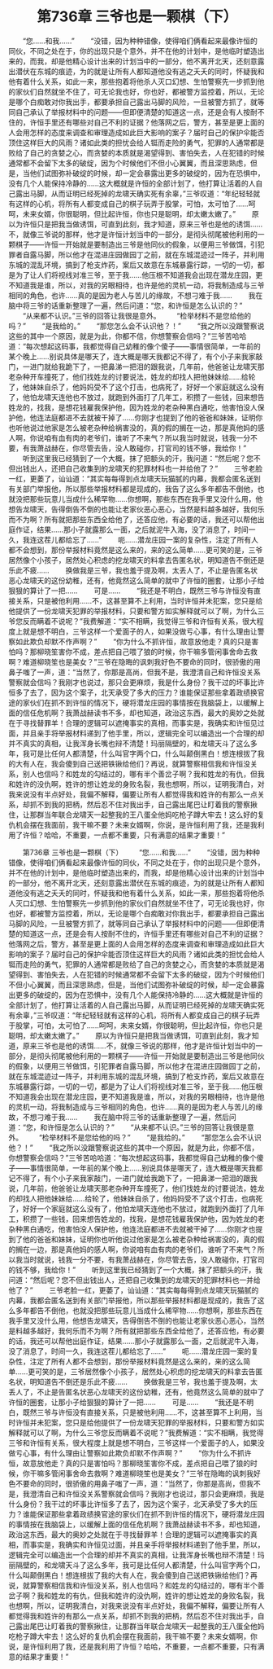# 　　第736章 三爷也是一颗棋（下）
　　“您……和我……”
　　“没错，因为种种错像，使得咱们俩看起来最像许恒的同伙，不同之处在于，你的出现只是个意外，并不在他的计划中，是他临时塑造出来的，而我，却是他精心设计出来的计划当中的一部分，他不离开北天，还刻意露出潜伏在东城的痕迹，为的就是让所有人都知道他没有逃之夭夭的同时，怀疑我和他有着什么关系，如此一来，那些抱着将他杀人灭口幻想、生怕警察先一步抓到他的家伙们自然就坐不住了，可无论我也好，你也好，都被警方监控着，所以，无论是哪个白痴敢对你我出手，都要承担自己露出马脚的风险，一旦被警方抓了，就等同自己承认了举报材料中的问题——但即便清楚的知道这一点，还是会有人按耐不住的，许恒手里还有哪些对自己不利的证据？他落网之后，警方，甚至是更上面的人会用怎样的态度来调查和审理造成如此巨大影响的案子？届时自己的保护伞能否顶住这样巨大的风雨？诸如此类的担忧会给人铤而走险的勇气，犯罪的人通常都是败给了自己的贪婪之心，而贪婪的本质就是渴望得到、害怕失去，人在犯错的时候通常都不会留下太多的破绽，因为个时候他们不但小心翼翼，而且深思熟虑，但是，当他们试图弥补破绽的时候，却一定会暴露出更多的破绽的，因为在恐惧中，没有几个人能保持冷静的……这大概就是许恒的全部计划了，他打算让活着的人自己露出马脚，从而证明已经死掉的龙啸天确实死有余辜，”三爷叹道：“年纪轻轻就有这样的心机，将所有人都变成自己的棋子玩弄于股掌，可怕，太可怕了……呵呵，未来女婿，你很聪明，但比起许恒，你也只是聪明，却太嫩太嫩了。”
　　原以为许恒只是把我当做诱饵，可直到此刻，我才知道，原来三爷也是他的诱饵……不，就像三爷说的那样，他才是许恒计划当中的一部分，是彻头彻尾被他利用的一颗棋子——许恒一开始就是要制造出三爷是他同伙的假象，以便用三爷做饵，引犯罪者自露马脚，所以他才在混进庄园做园丁之前，就在东城混迹过一阵子，并利用东城的混乱环境，搞到了枪支炸药，案后又故意在东城暴露行踪，一切的一切，都是为了让人们将视线对准三爷，至于我……他压根不知道我会出现在潜龙庄园，更不知道我是谁，所以，对我的另眼相待，也许是他的灵机一动，将我制造成与三爷相同的角色，也许……真的是因为老人与苦儿的缘故，不想刁难于我……
　　我在脑中将三爷的话重新整理了一遍，然后问道：“您，和许恒是怎么认识的？”
　　“从来都不认识。”三爷的回答让我很是意外。
　　“检举材料不是您给他的吗？”
　　“是我给的。”
　　“那您怎么会不认识他？！”
　　“我之所以没跟警察说这些的其中一个原因，就是为此，你都不信，你想警察会信吗？”三爷苦哈哈道：“每次想起这码事，我都觉得自己幼稚的像个傻子——事情很简单，一年前的某个晚上……别说具体是哪天了，连大概是哪天我都记不得了，有个小子来我家敲门，一进门就给我跪下了，一把鼻涕一把泪的跟我说，几年前，他爸爸让龙啸天那老杂种开车撞死了，他们找姓龙的讨要说法，姓龙的却找人把他妹妹给……给轮了，他妹妹自杀了，他妈妈受不了这个打击，也病死了，好好一个家庭就这么没有了，他怕龙啸天连他也不放过，就跑到外面打了几年工，积攒了一些钱，回来想告姓龙的，找我，是想花钱雇我保护他，因为姓龙的老杂种黑白通吃，他害怕没人保护他，他连法庭都进不去就被干掉了……你刚才也提到了他的爸爸和妹妹，证明你也听他说过他家是怎么被老杂种给祸害没的，真的假的搁在一边，那是真他妈的感人啊，你说咱有血有肉的老爷们，谁听了不来气？所以我当时就说，钱我一分不要，有我萧战赫在，你尽管去告，没人敢碰你，打官司的钱不够，我给你！”
　　听到这里我已经猜到了一个大概，抹了把额头的汗，我问道：“然后呢？您不但出钱出人，还把自己收集到的龙啸天的犯罪材料也一并给他了？”
　　三爷老脸一红，更萎了，讪讪道：“其实每每得到点龙啸天玩猫腻的内幕，我都会匿名送到有关部门举报他，所以那些举报材料都是现成的，我告了这么多年都告不倒他，也就没把那些玩意儿当成什么稀罕物……你想啊，那些东西在我手里又没什么用，他想告龙啸天，告得倒告不倒的也能让老家伙恶心恶心，当然是料越多越好，我何乐而不为啊？所有就把那些东西全给他了，还答应他，有必要的话，我还可以帮他出庭作证，结果……那小子就露那么一面，之后就泥牛入海，没了消息了，时间一久，我连这茬儿都给忘了……”
　　呃……潜龙庄园一案的复杂性，注定了所有人都不会想到，那份举报材料竟然是这么来的，来的这么简单……更可笑的是，三爷居然像个小孩子，居然处心积虑的挖龙啸天的料拿去告匿名状，明知道告不倒还是乐此不疲……
　　换做我是三爷，我也羞于提及啊，太丢人了，不止是告匿名状恶心龙啸天的这份幼稚，还有，他竟然这么简单的就中了许恒的圈套，让那小子给狠狠的算计了一把……
　　可是……
　　“我还是不明白，既然三爷与许恒没有直接关系，只是被他利用……不，这甚至算不上利用，当时许恒并未犯案，您只是给他提供了一份龙啸天犯罪的举报材料，只要和警方如实解释就可以了啊，为什么三爷您反而瞒着不说呢？”我费解道：“实不相瞒，我觉得三爷和许恒有关系，很大程度上就是想不明白，三爷这样一个爱面子的人，如果没做亏心事，有什么理由让警察如此欺负却默不作声啊？”
　　“你为什么不抓许恒，故意放他走？真的只是害怕吗？那柳晓笙害你不成，差点把自己喂了狼的时候，你干嘛多管闲事舍命去救啊？难道柳晓笙也是美女？”三爷在隐晦的讽刺我好色不要命的同时，很骄傲的用鼻子嗤了一声，道：“当然了，你那是高尚，但我不是，我澄清自己和许恒没关系警察就会信吗？我刚才也说过，那只会更麻烦，我是什么身份？我干过的坏事比许恒多了去了，因为这个案子，北天承受了多大的压力？谁能保证那些拿着政绩换官途的家伙们在抓不到许恒的情况下，硬将潜龙庄园的事情按在我脑袋上，以缓解上面的信任危机啊？我萧战赫读书不多，却也知道，政治这东西，最大的奥妙之处就在于寻找替罪羊！合理的逻辑可以遮掩事实的真相，而事实是，我确实和许恒见过面，并且亲手将举报材料递到了他手里，所以，逻辑完全可以编造出一个合理的却并不真实的真相，让我浑身长嘴也辩不清楚！玛丽隔壁的，和龙啸天斗了这么多年，我可是比任何人都清楚，什么叫官字两个口，什么叫颠倒黑白！想连根拔了我的大有人在，我会傻到自己送把铁锹给他们？再说，就算警察相信我和许恒没关系，别人也信吗？和姓龙的勾结过的，哪有半个善岔子啊？我和姓龙的有仇，但我和姓许的没仇啊，姓许的想让姓龙的身败名裂，我也想啊，所以，证明我清白，对我来说没有半点好处，我偏不解释，偏要让所有人都觉得我和姓许的有那么一点关系，却抓不到我的把柄，然后忍不住对我出手，自己露出尾巴让盯着我的警察揪住，让那群当年联合龙啸天一起整我的王八蛋全他妈吃枪子蹲大牢去！这么好的复仇机会摆在我面前，我干嘛不要？未来女婿啊，你说，是许恒利用了我，还是我利用了许恒？哈哈，不重要，一点都不重要，只有满意的结果才重要！”

　　第736章 三爷也是一颗棋（下）
　　“您……和我……”
　　“没错，因为种种错像，使得咱们俩看起来最像许恒的同伙，不同之处在于，你的出现只是个意外，并不在他的计划中，是他临时塑造出来的，而我，却是他精心设计出来的计划当中的一部分，他不离开北天，还刻意露出潜伏在东城的痕迹，为的就是让所有人都知道他没有逃之夭夭的同时，怀疑我和他有着什么关系，如此一来，那些抱着将他杀人灭口幻想、生怕警察先一步抓到他的家伙们自然就坐不住了，可无论我也好，你也好，都被警方监控着，所以，无论是哪个白痴敢对你我出手，都要承担自己露出马脚的风险，一旦被警方抓了，就等同自己承认了举报材料中的问题——但即便清楚的知道这一点，还是会有人按耐不住的，许恒手里还有哪些对自己不利的证据？他落网之后，警方，甚至是更上面的人会用怎样的态度来调查和审理造成如此巨大影响的案子？届时自己的保护伞能否顶住这样巨大的风雨？诸如此类的担忧会给人铤而走险的勇气，犯罪的人通常都是败给了自己的贪婪之心，而贪婪的本质就是渴望得到、害怕失去，人在犯错的时候通常都不会留下太多的破绽，因为个时候他们不但小心翼翼，而且深思熟虑，但是，当他们试图弥补破绽的时候，却一定会暴露出更多的破绽的，因为在恐惧中，没有几个人能保持冷静的……这大概就是许恒的全部计划了，他打算让活着的人自己露出马脚，从而证明已经死掉的龙啸天确实死有余辜，”三爷叹道：“年纪轻轻就有这样的心机，将所有人都变成自己的棋子玩弄于股掌，可怕，太可怕了……呵呵，未来女婿，你很聪明，但比起许恒，你也只是聪明，却太嫩太嫩了。”
　　原以为许恒只是把我当做诱饵，可直到此刻，我才知道，原来三爷也是他的诱饵……不，就像三爷说的那样，他才是许恒计划当中的一部分，是彻头彻尾被他利用的一颗棋子——许恒一开始就是要制造出三爷是他同伙的假象，以便用三爷做饵，引犯罪者自露马脚，所以他才在混进庄园做园丁之前，就在东城混迹过一阵子，并利用东城的混乱环境，搞到了枪支炸药，案后又故意在东城暴露行踪，一切的一切，都是为了让人们将视线对准三爷，至于我……他压根不知道我会出现在潜龙庄园，更不知道我是谁，所以，对我的另眼相待，也许是他的灵机一动，将我制造成与三爷相同的角色，也许……真的是因为老人与苦儿的缘故，不想刁难于我……
　　我在脑中将三爷的话重新整理了一遍，然后问道：“您，和许恒是怎么认识的？”
　　“从来都不认识。”三爷的回答让我很是意外。
　　“检举材料不是您给他的吗？”
　　“是我给的。”
　　“那您怎么会不认识他？！”
　　“我之所以没跟警察说这些的其中一个原因，就是为此，你都不信，你想警察会信吗？”三爷苦哈哈道：“每次想起这码事，我都觉得自己幼稚的像个傻子——事情很简单，一年前的某个晚上……别说具体是哪天了，连大概是哪天我都记不得了，有个小子来我家敲门，一进门就给我跪下了，一把鼻涕一把泪的跟我说，几年前，他爸爸让龙啸天那老杂种开车撞死了，他们找姓龙的讨要说法，姓龙的却找人把他妹妹给……给轮了，他妹妹自杀了，他妈妈受不了这个打击，也病死了，好好一个家庭就这么没有了，他怕龙啸天连他也不放过，就跑到外面打了几年工，积攒了一些钱，回来想告姓龙的，找我，是想花钱雇我保护他，因为姓龙的老杂种黑白通吃，他害怕没人保护他，他连法庭都进不去就被干掉了……你刚才也提到了他的爸爸和妹妹，证明你也听他说过他家是怎么被老杂种给祸害没的，真的假的搁在一边，那是真他妈的感人啊，你说咱有血有肉的老爷们，谁听了不来气？所以我当时就说，钱我一分不要，有我萧战赫在，你尽管去告，没人敢碰你，打官司的钱不够，我给你！”
　　听到这里我已经猜到了一个大概，抹了把额头的汗，我问道：“然后呢？您不但出钱出人，还把自己收集到的龙啸天的犯罪材料也一并给他了？”
　　三爷老脸一红，更萎了，讪讪道：“其实每每得到点龙啸天玩猫腻的内幕，我都会匿名送到有关部门举报他，所以那些举报材料都是现成的，我告了这么多年都告不倒他，也就没把那些玩意儿当成什么稀罕物……你想啊，那些东西在我手里又没什么用，他想告龙啸天，告得倒告不倒的也能让老家伙恶心恶心，当然是料越多越好，我何乐而不为啊？所有就把那些东西全给他了，还答应他，有必要的话，我还可以帮他出庭作证，结果……那小子就露那么一面，之后就泥牛入海，没了消息了，时间一久，我连这茬儿都给忘了……”
　　呃……潜龙庄园一案的复杂性，注定了所有人都不会想到，那份举报材料竟然是这么来的，来的这么简单……更可笑的是，三爷居然像个小孩子，居然处心积虑的挖龙啸天的料拿去告匿名状，明知道告不倒还是乐此不疲……
　　换做我是三爷，我也羞于提及啊，太丢人了，不止是告匿名状恶心龙啸天的这份幼稚，还有，他竟然这么简单的就中了许恒的圈套，让那小子给狠狠的算计了一把……
　　可是……
　　“我还是不明白，既然三爷与许恒没有直接关系，只是被他利用……不，这甚至算不上利用，当时许恒并未犯案，您只是给他提供了一份龙啸天犯罪的举报材料，只要和警方如实解释就可以了啊，为什么三爷您反而瞒着不说呢？”我费解道：“实不相瞒，我觉得三爷和许恒有关系，很大程度上就是想不明白，三爷这样一个爱面子的人，如果没做亏心事，有什么理由让警察如此欺负却默不作声啊？”
　　“你为什么不抓许恒，故意放他走？真的只是害怕吗？那柳晓笙害你不成，差点把自己喂了狼的时候，你干嘛多管闲事舍命去救啊？难道柳晓笙也是美女？”三爷在隐晦的讽刺我好色不要命的同时，很骄傲的用鼻子嗤了一声，道：“当然了，你那是高尚，但我不是，我澄清自己和许恒没关系警察就会信吗？我刚才也说过，那只会更麻烦，我是什么身份？我干过的坏事比许恒多了去了，因为这个案子，北天承受了多大的压力？谁能保证那些拿着政绩换官途的家伙们在抓不到许恒的情况下，硬将潜龙庄园的事情按在我脑袋上，以缓解上面的信任危机啊？我萧战赫读书不多，却也知道，政治这东西，最大的奥妙之处就在于寻找替罪羊！合理的逻辑可以遮掩事实的真相，而事实是，我确实和许恒见过面，并且亲手将举报材料递到了他手里，所以，逻辑完全可以编造出一个合理的却并不真实的真相，让我浑身长嘴也辩不清楚！玛丽隔壁的，和龙啸天斗了这么多年，我可是比任何人都清楚，什么叫官字两个口，什么叫颠倒黑白！想连根拔了我的大有人在，我会傻到自己送把铁锹给他们？再说，就算警察相信我和许恒没关系，别人也信吗？和姓龙的勾结过的，哪有半个善岔子啊？我和姓龙的有仇，但我和姓许的没仇啊，姓许的想让姓龙的身败名裂，我也想啊，所以，证明我清白，对我来说没有半点好处，我偏不解释，偏要让所有人都觉得我和姓许的有那么一点关系，却抓不到我的把柄，然后忍不住对我出手，自己露出尾巴让盯着我的警察揪住，让那群当年联合龙啸天一起整我的王八蛋全他妈吃枪子蹲大牢去！这么好的复仇机会摆在我面前，我干嘛不要？未来女婿啊，你说，是许恒利用了我，还是我利用了许恒？哈哈，不重要，一点都不重要，只有满意的结果才重要！”
